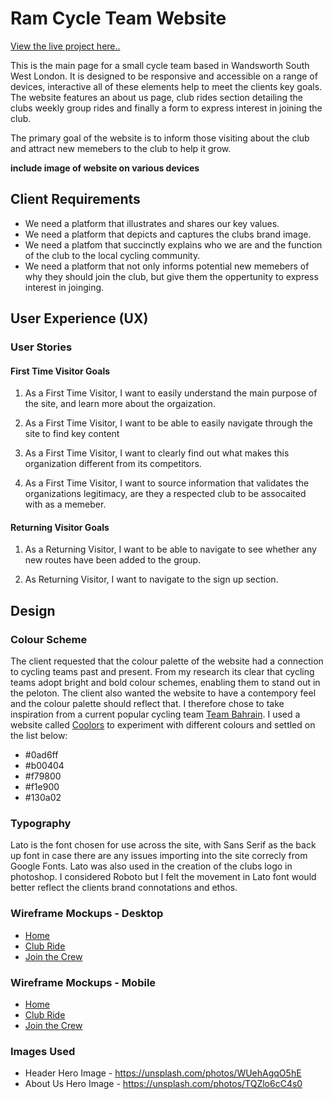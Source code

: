 # Ram Cycle Team Website

<a href= "https://rvn-r.github.io/milestone-2-cyclingclub/" >View the live project here..</a>

This is the main page for a small cycle team based in Wandsworth South West London. It is designed to be responsive and accessible on a range of devices, interactive all of these elements help to meet the clients key goals. The website features an about us page, club rides section detailing the clubs weekly group rides and finally a form to express interest in joining the club. 

The primary goal of the website is to inform those visiting about the club and attract new memebers to the club to help it grow. 

<b>include image of website on various devices</b>

<h2>Client Requirements</h2>

* We need a platform that illustrates and shares our key values. 
* We need a platform that depicts and captures the clubs brand image. 
* We need a platfom that succinctly explains who we are and the function of the club to the local cycling community. 
* We need a platform that not only informs potential new memebers of why they should join the club, but give them the oppertunity to express interest in joinging. 

## User Experience (UX)

### User Stories

#### First Time Visitor Goals
1. As a First Time Visitor, I want to easily understand the main purpose of the site, and learn more about the orgaization. 

1. As a First Time Visitor, I want to be able to easily navigate through the site to find key content

1. As a First Time Visitor, I want to clearly find out what makes this organization different from its competitors.

1. As a First Time Visitor, I want to source information that validates the organizations legitimacy, are they a respected club to be assocaited with as a memeber. 

#### Returning Visitor Goals
1. As a Returning Visitor, I want to be able to navigate to see whether any new routes have been added to the group. 

1. As Returning Visitor, I want to navigate to the sign up section. 


## Design

### Colour Scheme

The client requested that the colour palette of the website had a connection to cycling teams past and present. From my research its clear that cycling teams adopt bright and bold colour schemes, enabling them to stand out in the peloton. The client also wanted the website to have a contempory feel and the colour palette should reflect that. I therefore chose to take inspiration from a current popular cycling team <a href ="https://bahraincyclingteam.com/">Team Bahrain</a>. I used a website called <a href="https://coolors.co/">Coolors</a> to experiment with different colours and settled on the list below: 

* #0ad6ff
* #b00404
* #f79800
* #f1e900
* #130a02

###  Typography 

Lato is the font chosen for use across the site, with Sans Serif as the back up font in case there are any issues importing into the site correcly from Google Fonts. Lato was also used in the creation of the clubs logo in photoshop. I considered Roboto but I felt the movement in Lato font would better reflect the clients brand connotations and ethos.  

###  Wireframe Mockups - Desktop

* <a href="readme-assets/readme-images/RamCyclingClubWebsite-Desktop-Home.png">Home</a>
* <a href="readme-assets/readme-images/RamCyclingClubWebsite-Desktop-ClubRide.png">Club Ride</a>
* <a href="readme-assets/readme-images/RamCyclingClubWebsite-Desktop-ContactForm.png">Join the Crew</a>

###  Wireframe Mockups - Mobile

* <a href="readme-assets/readme-images/RamCyclingClubWebsite-Mobile-Home.png">Home</a>
* <a href="readme-assets/readme-images/RamCyclingClubWebsite-Mobile-ClubRide.png">Club Ride</a>
* <a href="readme-assets/readme-images/RamCyclingClubWebsite-Mobile-ContactForm.png">Join the Crew</a>




 





### Images Used
* Header Hero Image - https://unsplash.com/photos/WUehAgqO5hE
* About Us Hero Image - https://unsplash.com/photos/TQZlo6cC4s0
